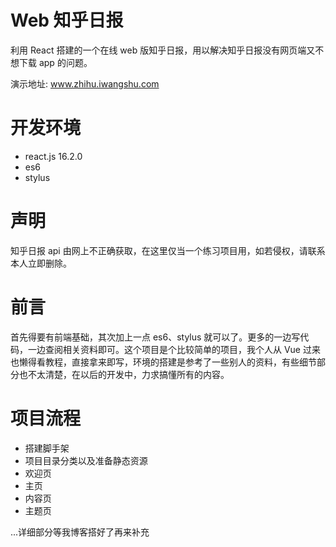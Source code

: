 # Web 知乎日报
利用 React 搭建的一个在线 web 版知乎日报，用以解决知乎日报没有网页端又不想下载 app 的问题。

演示地址: www.zhihu.iwangshu.com
# 开发环境
+ react.js 16.2.0
+ es6
+ stylus
# 声明
知乎日报 api 由网上不正确获取，在这里仅当一个练习项目用，如若侵权，请联系本人立即删除。
# 前言
首先得要有前端基础，其次加上一点 es6、stylus 就可以了。更多的一边写代码，一边查阅相关资料即可。这个项目是个比较简单的项目，我个人从 Vue 过来也懒得看教程，直接拿来即写，环境的搭建是参考了一些别人的资料，有些细节部分也不太清楚，在以后的开发中，力求搞懂所有的内容。
# 项目流程
+ 搭建脚手架
+ 项目目录分类以及准备静态资源
+ 欢迎页
+ 主页
+ 内容页
+ 主题页

...详细部分等我博客搭好了再来补充
